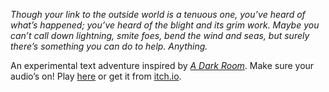 *Though your link to the outside world is a tenuous one, you’ve heard of what’s happened; you’ve heard of the blight and its grim work. Maybe you can’t call down lightning, smite foes, bend the wind and seas, but surely there’s something you can do to help. Anything.*

An experimental text adventure inspired by [*A Dark Room*](https://github.com/doublespeakgames/adarkroom). Make sure your audio’s on! Play [here](http://piggywheelapps.com/sanctum/) or get it from [itch.io](https://michelleran.itch.io/sanctum).
